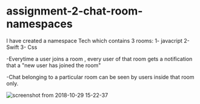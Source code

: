 # assignment-2-chat-room-namespaces
I have created a namespace Tech which contains 3 rooms:
1- javacript
2- Swift
3- Css

-Everytime a user joins a room , every user of that room gets a notification that a "new user has joined the room"

-Chat belonging to a particular room can be seen by users inside that room only.

![screenshot from 2018-10-29 15-22-37](https://user-images.githubusercontent.com/38485799/47642456-b5660080-db8e-11e8-97a4-6adfdeab6b89.png)

